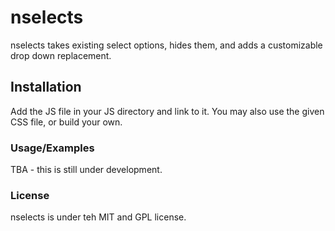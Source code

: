 # nselects

nselects takes existing select options, hides them, and adds a customizable drop down replacement.

## Installation

Add the JS file in your JS directory and link to it. You may also use the given CSS file, or build your own.

### Usage/Examples

TBA - this is still under development.

### License

nselects is under teh MIT and GPL license.